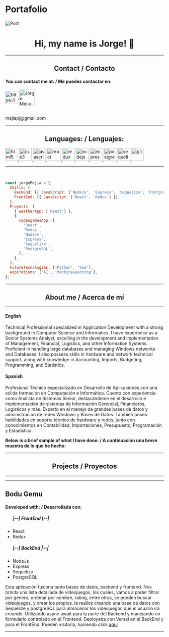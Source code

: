 # Portafolio
![Port](https://www.clarisoft.com/wp-content/uploads/2018/02/reactjs-and-nodejs-development-services.jpg)

<h1 align="center"> Hi, my name is Jorge! 👋 </h1>
<hr/>
<h2 align="center"> Contact / Contacto </h2>

<h4> You can contact me at: / Me puedes contactar en: </h4>

<div>
    <!-- <a href="https://www.linkedin.com/in/felipe-ciro-montoya/">
      <img align="center" src="https://www.vectorlogo.zone/logos/linkedin/linkedin-icon.svg" alt="Felipe Ciro LinkedIn Profile" height="40" width="40" />
      </a> -->
    <a href="https://api.whatsapp.com/send/?phone=51903015235&text&app_absent=0" target="_blank">
        <img align="center" src="https://www.vectorlogo.zone/logos/whatsapp/whatsapp-tile.svg" alt="https://wa.me               /+undefined573003400992?text=Hola%20Alejandro,%20soy%20" height="40" width="40" />
    </a>
    <a href="mailto:mejiapj@gmail.com">
     <img align="center" src="https://www.vectorlogo.zone/logos/gmail/gmail-icon.svg" alt="Jorge Mejía Gmail" height="50" width="50" />
     </a>
<div/>
<br/>
<p><label>mejiapj@gmail.com</label></p>
    
<hr/>
    
<h2 align="center">Languages: / Lenguajes: </h2>
<p align="left">
<a href="https://www.w3.org/html/" target="_blank"> <img src="https://upload.wikimedia.org/wikipedia/commons/thumb/3/38/HTML5_Badge.svg/600px-HTML5_Badge.svg.png" alt="html5" width="40" height="40"/> </a>
<a href="https://www.w3schools.com/css/" target="_blank"> <img src="https://cdn4.iconfinder.com/data/icons/social-media-logos-6/512/121-css3-512.png" alt="css3" width="40" height="40"/> </a>
<a href="https://developer.mozilla.org/en-US/docs/Web/JavaScript" target="_blank"> <img src="https://upload.wikimedia.org/wikipedia/commons/thumb/9/99/Unofficial_JavaScript_logo_2.svg/1024px-Unofficial_JavaScript_logo_2.svg.png" alt="javascript" width="40" height="40"/> </a> 
<a href="https://reactjs.org/" target="_blank"> <img src="https://seeklogo.com/images/R/react-logo-7B3CE81517-seeklogo.com.png" alt="react" width="45" height="40"/> </a> 
<a href="https://redux.js.org" target="_blank"> <img src="https://seeklogo.com/images/R/redux-logo-9CA6836C12-seeklogo.com.png" alt="redux" width="40" height="40"/> </a> 
<a href="https://nodejs.org" target="_blank"> <img src="https://www.vectorlogo.zone/logos/nodejs/nodejs-icon.svg" alt="nodejs" width= "40" height="40"/> </a>
<a href="https://expressjs.com" target="_blank"> <img src="https://www.vectorlogo.zone/logos/expressjs/expressjs-icon.svg" alt="express" width="40" height="40"/> </a> 
<a href="https://www.postgresql.org" target="_blank"> <img src="https://upload.wikimedia.org/wikipedia/commons/thumb/2/29/Postgresql_elephant.svg/1200px-Postgresql_elephant.svg.png" alt="postgresql" width="40" height="40"/> </a> 
<a href="https://sequelize.org" target="_blank"> <img src="https://www.vectorlogo.zone/logos/sequelizejs/sequelizejs-icon.svg" alt="sequelize" width="40" height="40"/> </a>
<a href="https://git-scm.com/" target="_blank"> <img src="https://www.vectorlogo.zone/logos/git-scm/git-scm-icon.svg" alt="git" width="40" height="40"/> </a>

<hr/>
<br/>

```js
const jorgeMejia = {
  Skills: {
    BackEnd: [{ JavaScript: ['NodeJs', 'Express', 'Sequelize', 'PostgreSQL'] }],
    FrontEnd: [{ JavaScript: ['React', 'Redux'] }],
  },
  Proyects: [
    { weatherApp: ['React'] },
    {
      videogamesApp: [
        'React',
        'Redux',
        'NodeJs',
        'Express',
        'Sequelize',
        'PostgreSQL',
      ],
    },
  ],
  FutureTecnologies: ['Python', 'Vue'],
  Aspirations: ['AI', 'MachineLearning'],
};
```

<hr/>
<h2 align="center">About me / Acerca de mí</h2>
<hr/>

<div>
  <h4>English</h4>
  <p>
Technical Professional specialized in Application Development with a strong background in Computer Science and Informatics. I have experience as a Senior Systems Analyst, excelling in the development and implementation of Management, Financial, Logistics, and other Information Systems. Proficient in handling large databases and managing Windows networks and Databases. I also possess skills in hardware and network technical support, along with knowledge in Accounting, Imports, Budgeting, Programming, and Statistics.      
  </p>
</div>

<div>
  <h4>Spanish</h4>
  <p>
Profesional Técnico especializado en Desarrollo de Aplicaciones con una sólida formación en Computación e Informática. Cuento con experiencia como Analista de Sistemas Senior, destacándome en el desarrollo e implementación de sistemas de Información Gerencial, Financieros, Logísticos y más. Experto en el manejo de grandes bases de datos y administración de redes Windows y Bases de Datos. También poseo habilidades en soporte técnico de hardware y redes, junto con conocimientos en Contabilidad, Importaciones, Presupuesto, Programación y Estadística.
  </p>
</div>

<strong> Below is a brief sample of what I have done: / A continuación una breve muestra de lo que he hecho:</strong>

<hr/>
<h2 align="center">Projects / Proyectos</h2>

<hr/>

<!-- <h2> Weather App </h2>
<h4> Developed with: / Desarrollada con: </h4>
<ul>
  <h5>|--| FrontEnd |--|</h5>
    <li>React</li>
</ul>
<p>This was one of my first applications using REACT. In this App I learned how to use react-router-dom, in which you can search for different cities, it will show a short information and when you click on one of them, it will show you a more detailed info. You can also delete a city by means of the X on the corner.
    </p>
<p>Esta fue una de mis primeras aplicaciones utilizando REACT. En esta App aprendí a utilizar react-router-dom, en la que se pueden buscar diferentes ciudades, saldrá una corta información y al darle clic en alguna, le mostrará una info más detallada. Además pueden eliminar una ciudad por medio de la X de la equina.
    </p>
 -->
<hr/>

<h2> Bodu Gemu </h2>

<h4> Developed with: / Desarrollada con: </h4>
<ul>
  <h5>|--| FrontEnd |--|</h5>
    <li>React</li>
    <li>Redux</li>
  <h5>|--| BackEnd |--|</h5>
    <li>NodeJs</li>
    <li>Express</li>
    <li>Sequelize</li>
    <li>PostgreSQL</li>
</ul>
    
Esta aplicación fusiona tanto bases de datos, backend y frontend. Nos brinda una lista detallada de videojuegos, los cuales, vamos a poder filtrar por género, ordenar por nombre, rating, entre otras, se pueden buscar videojuegos, y crear los propios. la realicé creando una base de datos con Sequelize y postgreSQL para almacenar los videojuegos que el usuario irá creando. Utilizando async await para la parte del Backend y manejando un formulario controlado en el Frontend.
Deployada con Versel en el BackEnd y para el FrontEnd. 
Pueden visitarla, haciendo click <a href="https://front-project-board-games.vercel.app">aquí</a>

<hr/>
